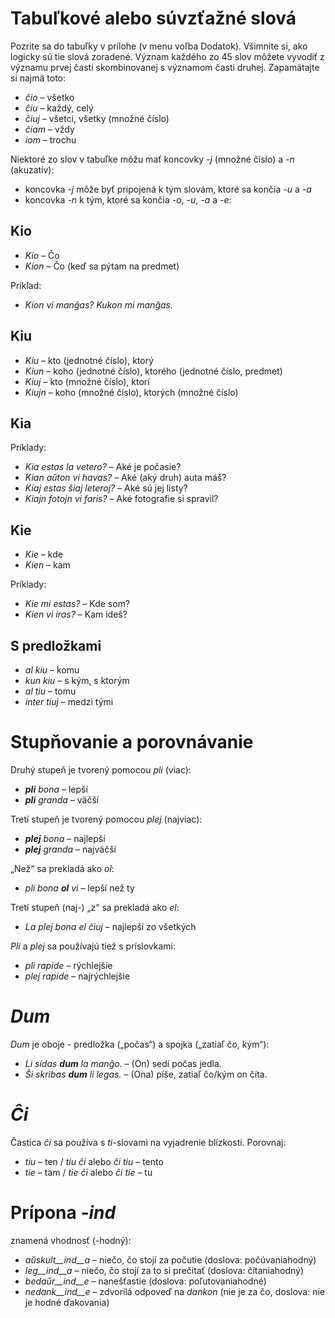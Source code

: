 # Tabuľkové alebo súvzťažné slová

Pozrite sa do tabuľky v prílohe (v menu voľba Dodatok). Všimnite si, ako logicky sú tie slová zoradené. Význam každého zo 45 slov môžete vyvodiť z významu prvej časti skombinovanej s významom časti druhej. Zapamätajte si najmä toto:

- *ĉio*  – všetko
- *ĉiu*  – každý, celý
- *ĉiuj*  – všetci, všetky (množné číslo)
- *ĉiam* – vždy
- *iom* – trochu

Niektoré zo slov v tabuľke môžu mať koncovky *-j* (množné číslo) a *-n* (akuzatív):

- koncovka *-j* môže byť pripojená k tým slovám, ktoré sa končia *-u* a *-a*
- koncovka *-n* k tým, ktoré sa končia *-o*, *-u*, *-a* a *-e*:

## Kio 

- *Kio* – Čo 
- *Kion* – Čo (keď sa pýtam na predmet)

Príklad: 

- *Kion vi manĝas? Kukon mi manĝas.*

## Kiu
- *Kiu* – kto (jednotné číslo), ktorý
- *Kiun* – koho (jednotné číslo), ktorého (jednotné číslo, predmet)
- *Kiuj* – kto (množné číslo), ktorí
- *Kiujn* – koho (množné číslo), ktorých (množné číslo)

## Kia

Príklady:

- *Kia estas la vetero?* – Aké je počasie?
- *Kian aŭton vi havas?* – Aké (aký druh) auta máš?
- *Kiaj estas ŝiaj leteroj?* – Aké sú jej listy?
- *Kiajn fotojn vi faris?* – Aké fotografie si spravil?

## Kie

- *Kie* – kde
- *Kien* – kam

Príklady:

- *Kie mi estas?* – Kde som?
- *Kien vi iras?* – Kam ideš?

## S predložkami

- *al kiu* – komu
- *kun kiu* – s kým, s ktorým
- *al tiu* – tomu
- *inter tiuj* – medzi tými

# Stupňovanie a porovnávanie

Druhý stupeň je tvorený pomocou *pli* (viac):

- *__pli__ bona* – lepší
- *__pli__ granda* – väčší

Tretí stupeň je tvorený pomocou *plej* (najviac):

- *__plej__ bona* – najlepší
- *__plej__ granda* – najväčší

„Než“ sa prekladá ako *ol*:

- *pli bona __ol__ vi* – lepší než ty

Tretí stupeň (naj-) „z“ sa prekladá ako *el*: 

- *La plej bona el ĉiuj* – najlepší zo všetkých

*Pli* a *plej* sa používajú tiež s príslovkami:

- *pli rapide* – rýchlejšie
- *plej rapide* – najrýchlejšie

# *Dum* 

*Dum* je oboje - predložka („počas“) a spojka („zatiaľ čo, kým“):

- *Li sidas __dum__ la manĝo.* – (On) sedí počas jedla.
- *Ŝi skribas __dum__ li legas.* – (Ona) píše, zatiaľ čo/kým on číta.

# *Ĉi*

Častica *ĉi* sa používa s *ti*-slovami na vyjadrenie blízkosti. Porovnaj:

- *tiu* – ten / *tiu ĉi* alebo *ĉi tiu* – tento
- *tie* – tam / *tie ĉi* alebo *ĉi tie* – tu

# Prípona *-ind*

znamená vhodnosť (-hodný):

- *aŭskult__ind__a* – niečo, čo stojí za počutie (doslova: počúvaniahodný)
- *leg__ind__a* – niečo, čo stojí za to si prečítať (doslova: čítaniahodný)
- *bedaŭr__ind__e* – nanešťastie (doslova: poľutovaniahodné)
- *nedank__ind__e* – zdvorilá odpoveď na *dankon* (nie je za čo, doslova: nie je hodné ďakovania)

 
